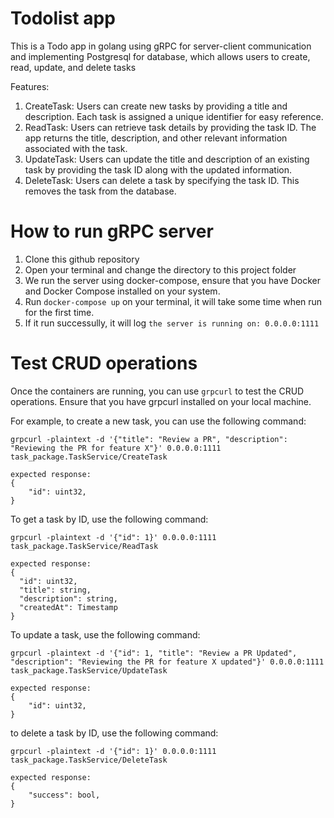 # Todolist app
This is a Todo app in golang using gRPC for server-client communication and implementing Postgresql for database, which allows users to create, read, update, and delete tasks

Features:
1. CreateTask: Users can create new tasks by providing a title and description. Each task is assigned a unique identifier for easy reference.
2. ReadTask: Users can retrieve task details by providing the task ID. The app returns the title, description, and other relevant information associated with the task.
3. UpdateTask: Users can update the title and description of an existing task by providing the task ID along with the updated information.
4. DeleteTask: Users can delete a task by specifying the task ID. This removes the task from the database.

# How to run gRPC server
1. Clone this github repository
2. Open your terminal and change the directory to this project folder
3. We run the server using docker-compose, ensure that you have Docker and Docker Compose installed on your system.
4. Run ```docker-compose up``` on your terminal, it will take some time when run for the first time.
5. If it run successully, it will log ```the server is running on: 0.0.0.0:1111```

# Test CRUD operations
Once the containers are running, you can use ```grpcurl``` to test the CRUD operations. Ensure that you have grpcurl installed on your local machine.

For example, to create a new task, you can use the following command:
```
grpcurl -plaintext -d '{"title": "Review a PR", "description": "Reviewing the PR for feature X"}' 0.0.0.0:1111 task_package.TaskService/CreateTask
```
```
expected response:
{
    "id": uint32,
}
```
To get a task by ID, use the following command:
```
grpcurl -plaintext -d '{"id": 1}' 0.0.0.0:1111 task_package.TaskService/ReadTask
```
```
expected response:
{
  "id": uint32,
  "title": string,
  "description": string,
  "createdAt": Timestamp
}
```
To update a task, use the following command:
```
grpcurl -plaintext -d '{"id": 1, "title": "Review a PR Updated", "description": "Reviewing the PR for feature X updated"}' 0.0.0.0:1111 task_package.TaskService/UpdateTask
```
```
expected response:
{
    "id": uint32,
}
```

to delete a task by ID, use the following command:
```
grpcurl -plaintext -d '{"id": 1}' 0.0.0.0:1111 task_package.TaskService/DeleteTask
```
```
expected response:
{
    "success": bool,
}
```


